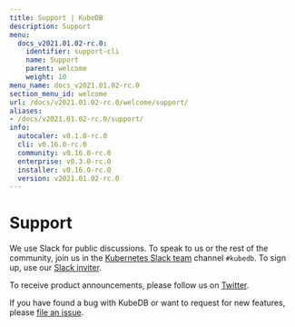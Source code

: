 ```yaml
---
title: Support | KubeDB
description: Support
menu:
  docs_v2021.01.02-rc.0:
    identifier: support-cli
    name: Support
    parent: welcome
    weight: 10
menu_name: docs_v2021.01.02-rc.0
section_menu_id: welcome
url: /docs/v2021.01.02-rc.0/welcome/support/
aliases:
- /docs/v2021.01.02-rc.0/support/
info:
  autocaler: v0.1.0-rc.0
  cli: v0.16.0-rc.0
  community: v0.16.0-rc.0
  enterprise: v0.3.0-rc.0
  installer: v0.16.0-rc.0
  version: v2021.01.02-rc.0
---
```


# Support

We use Slack for public discussions. To speak to us or the rest of the community, join us in the [Kubernetes Slack team](https://kubernetes.slack.com/messages/C8149MREV/) channel `#kubedb`. To sign up, use our [Slack inviter](http://slack.kubernetes.io/).

To receive product announcements, please follow us on [Twitter](https://twitter.com/KubeDB).

If you have found a bug with KubeDB or want to request for new features, please [file an issue](https://github.com/kubedb/project/issues/new).
